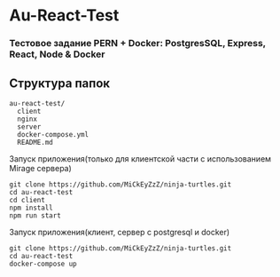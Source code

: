 # Au-React-Test

### Тестовое задание PERN + Docker: PostgresSQL, Express, React, Node & Docker

## Структура папок

```
au-react-test/
  client
  nginx
  server
  docker-compose.yml
  README.md
```

Запуск приложения(только для клиентской части с использованием Mirage сервера)
```
git clone https://github.com/MiCkEyZzZ/ninja-turtles.git
cd au-react-test
cd client
npm install
npm run start
```

Запуск приложения(клиент, сервер с postgresql и docker)
```
git clone https://github.com/MiCkEyZzZ/ninja-turtles.git
cd au-react-test
docker-compose up
```
